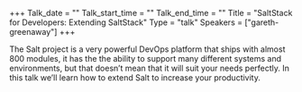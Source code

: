 +++
Talk_date = ""
Talk_start_time = ""
Talk_end_time = ""
Title = "SaltStack for Developers: Extending SaltStack"
Type = "talk"
Speakers = ["gareth-greenaway"]
+++

The Salt project is a very powerful DevOps platform that ships with almost 800 modules, it has the the ability to support many different systems and environments, but that doesn’t mean that it will suit your needs perfectly. In this talk we’ll learn how to extend Salt to increase your productivity.
